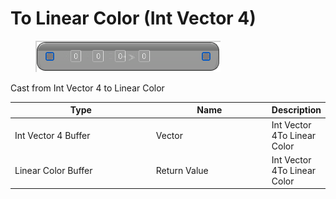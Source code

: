 # To Linear Color (Int Vector 4)

<div align="left" data-full-width="false">

<figure><img src="To_Linear_Color_(Int_Vector_4).png" alt=""><figcaption></figcaption></figure>

</div>

Cast from Int Vector 4 to Linear Color

<table>
<thead><tr><th width="250">Type</th><th width="200">Name</th><th>Description</th></tr></thead>
<tbody>
<tr><td>Int Vector 4 Buffer</td><td>Vector</td><td>Int Vector 4To Linear Color</td></tr>
<tr><td>Linear Color Buffer</td><td>Return Value</td><td>Int Vector 4To Linear Color</td></tr>
</tbody>
</table>
